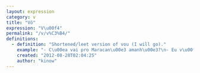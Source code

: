 ```yaml
---
layout: expression
category: v
title: "Vô"
expression: "V\u00f4"
permalink: "/v/v%C3%B4/"
definitions:
  - definition: "Shortened/leet version of vou (I will go)."
    example: "- C\u00ea vai pro Maracan\u00e3 amanh\u00e3?\n- Eu v\u00f4, e voc\u00ea?"
    created: "2012-08-28T02:04:25"
    author: "kinow"
---
```


